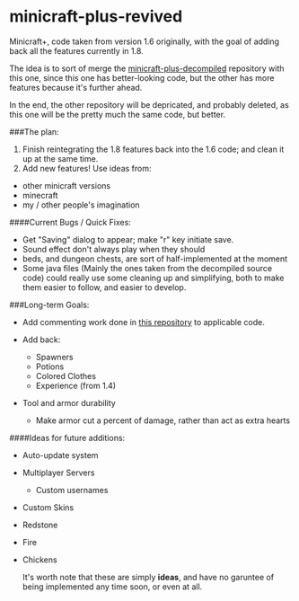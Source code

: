 # minicraft-plus-revived
Minicraft+, code taken from version 1.6 originally, with the goal of adding back all the features currently in 1.8.

The idea is to sort of merge the [minicraft-plus-decompiled](https://github.com/chrisj42/minicraft-plus-decompiled) repository with this one, since this one has better-looking code, but the other has more features because it's further ahead.

In the end, the other repository will be depricated, and probably deleted, as this one will be the pretty much the same code, but better.


###The plan:

1. Finish reintegrating the 1.8 features back into the 1.6 code; and clean it up at the same time.
2. Add new features! Use ideas from:
  * other minicraft versions
  * minecraft
  * my / other people's imagination

####Current Bugs / Quick Fixes:

* Get "Saving" dialog to appear; make "r" key initiate save.
* Sound effect don't always play when they should
* beds, and dungeon chests, are sort of half-implemented at the moment
* Some java files (Mainly the ones taken from the decompiled source code) could really use some cleaning up and simplifying, both to make them easier to follow, and easier to develop.


###Long-term Goals:

* Add commenting work done in [this repository](https://github.com/shylor/miniventure) to applicable code.

* Add back:
  * Spawners
  * Potions
  * Colored Clothes
  * Experience (from 1.4)

* Tool and armor durability
  * Make armor cut a percent of damage, rather than act as extra hearts


####Ideas for future additions:

* Auto-update system
* Multiplayer Servers
  * Custom usernames
* Custom Skins
* Redstone
* Fire
* Chickens

  It's worth note that these are simply **ideas**, and have no garuntee of being implemented any time soon, or even at all.


